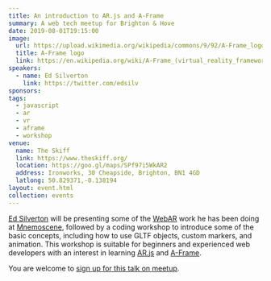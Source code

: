 ```yaml
---
title: An introduction to AR.js and A-Frame
summary: A web tech meetup for Brighton & Hove
date: 2019-08-01T19:15:00
image:
  url: https://upload.wikimedia.org/wikipedia/commons/9/92/A-Frame_logo.png
  title: A-Frame logo
  link: https://en.wikipedia.org/wiki/A-Frame_(virtual_reality_framework)
speakers:
  - name: Ed Silverton
    link: https://twitter.com/edsilv
sponsors:
tags:
  - javascript
  - ar
  - vr
  - aframe
  - workshop
venue:
  name: The Skiff
  link: https://www.theskiff.org/
  location: https://goo.gl/maps/SPf97i5WkAR2
  address: Ironworks, 30 Cheapside, Brighton, BN1 4GD
  latlong: 50.829371,-0.138194
layout: event.html
collection: events
---
```


[Ed Silverton](https://twitter.com/edsilv) will be presenting some of the [WebAR](https://createwebvr.com/webAR.html) work he has been doing at [Mnemoscene](http://mnemoscene.io/), followed by a coding workshop to introduce some of the basic concepts, including how to use GLTF objects, custom markers, and animation. This workshop is suitable for beginners and experienced web developers with an interest in learning [AR.js](https://github.com/jeromeetienne/AR.js) and [A-Frame](https://aframe.io).

You are welcome to [sign up for this talk on meetup](https://www.meetup.com/Async-Web-Tech-Meetup/events/262992187/).
